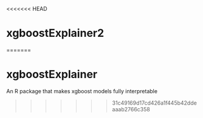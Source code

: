 <<<<<<< HEAD
# xgboostExplainer2
=======
# xgboostExplainer
An R package that makes xgboost models fully interpretable
>>>>>>> 31c49169d17cd426a1f445b42ddeaaab2766c358
